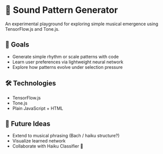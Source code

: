 # 🎼 Sound Pattern Generator

An experimental playground for exploring simple musical emergence using TensorFlow.js and Tone.js.

## 🌟 Goals

- Generate simple rhythm or scale patterns with code
- Learn user preferences via lightweight neural network
- Explore how patterns evolve under selection pressure

## 🛠 Technologies

- TensorFlow.js
- Tone.js
- Plain JavaScript + HTML

## 🚀 Future Ideas

- Extend to musical phrasing (Bach / haiku structure?)
- Visualize learned network
- Collaborate with Haiku Classifier 🍃
